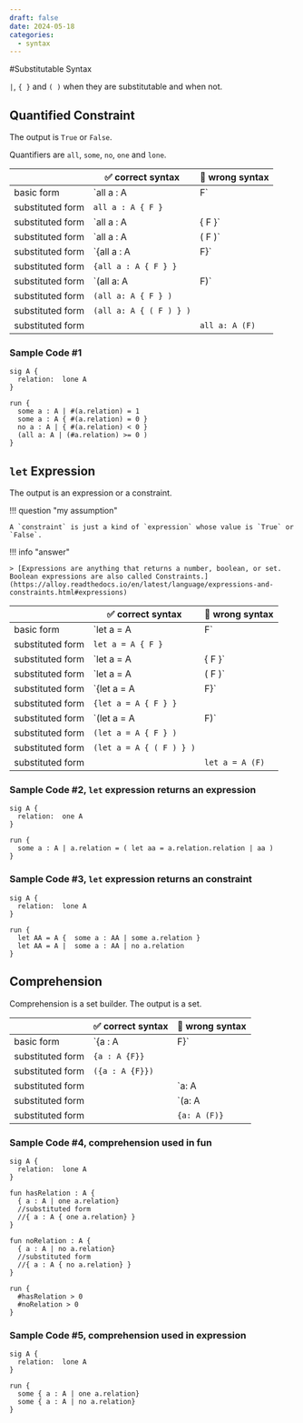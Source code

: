 ```yaml
---
draft: false
date: 2024-05-18
categories:
  - syntax
---
```


#Substitutable Syntax

`|`, `{ }` and `( )` when they are substitutable and when not.

<!-- more -->

## Quantified Constraint

The output is `True` or `False`.

Quantifiers are `all`, `some`, `no`, `one` and `lone`.

| | :white_check_mark: correct syntax | :no_entry_sign: wrong syntax |
| -- | -- | -- |
| basic form | `all a : A | F` | |
| substituted form | `all a : A { F }` | |
| substituted form | `all a : A | { F }` | |
| substituted form | `all a : A | ( F )` | |
| substituted form | `{all a : A | F}` | |
| substituted form | `{all a : A { F } }`
| substituted form | `(all a: A | F)` | |
| substituted form | `(all a: A { F } )` | |
| substituted form | `(all a: A { ( F ) } )` | |
| substituted form | | `all a: A (F)` |

### Sample Code #1

```
sig A {
  relation:  lone A
}

run {
  some a : A | #(a.relation) = 1 
  some a : A { #(a.relation) = 0 }
  no a : A | { #(a.relation) < 0 }
  (all a: A | (#a.relation) >= 0 )
}
```


## `let` Expression

The output is an expression or a constraint.

!!! question "my assumption"

    A `constraint` is just a kind of `expression` whose value is `True` or `False`.

!!! info "answer"

    > [Expressions are anything that returns a number, boolean, or set. Boolean expressions are also called Constraints.](https://alloy.readthedocs.io/en/latest/language/expressions-and-constraints.html#expressions)

| | :white_check_mark: correct syntax | :no_entry_sign: wrong syntax |
| -- | -- | -- |
| basic form | `let a = A | F` | |
| substituted form | `let a = A { F }` | |
| substituted form | `let a = A | { F }` | |
| substituted form | `let a = A | ( F )` | |
| substituted form | `{let a = A | F}` | |
| substituted form | `{let a = A { F } }`
| substituted form | `(let a = A | F)` | |
| substituted form | `(let a = A { F } )` | |
| substituted form | `(let a = A { ( F ) } )` | |
| substituted form | | `let a = A (F)` |

### Sample Code #2, `let` expression returns an expression

```
sig A {
  relation:  one A
}

run {
  some a : A | a.relation = ( let aa = a.relation.relation | aa )
}
```

### Sample Code #3, `let` expression returns an constraint

```
sig A {
  relation:  lone A
}

run {
  let AA = A {  some a : AA | some a.relation } 
  let AA = A |  some a : AA | no a.relation 
}
```


## Comprehension

Comprehension is a set builder. The output is a set.

| | :white_check_mark: correct syntax | :no_entry_sign: wrong syntax |
| -- | -- | -- |
| basic form | `{a : A | F}` | |
| substituted form | `{a : A {F}}`
| substituted form | `({a : A {F}})`
| substituted form | | `a: A | F` |
| substituted form | | `(a: A | F)` |
| substituted form | | `{a: A (F)}` |

### Sample Code #4, comprehension used in fun

```
sig A {
  relation:  lone A
}

fun hasRelation : A {
  { a : A | one a.relation} 
  //substituted form
  //{ a : A { one a.relation} }
}

fun noRelation : A {
  { a : A | no a.relation} 
  //substituted form
  //{ a : A { no a.relation} }
}

run {
  #hasRelation > 0
  #noRelation > 0
}
```

### Sample Code #5, comprehension used in expression

```
sig A {
  relation:  lone A
}

run {
  some { a : A | one a.relation} 
  some { a : A | no a.relation} 
}
```


